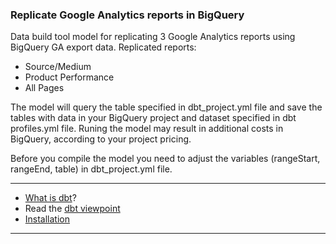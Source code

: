 ### Replicate Google Analytics reports in BigQuery

Data build tool model for replicating 3 Google Analytics reports using BigQuery GA export data. Replicated reports:

- Source/Medium
- Product Performance
- All Pages

The model will query the table specified in dbt_project.yml file and save the tables with data in your BigQuery project and dataset specified in dbt profiles.yml file. Runing the model may result in additional costs in BigQuery, according to your project pricing.

Before you compile the model you need to adjust the variables (rangeStart, rangeEnd, table) in dbt_project.yml file.

---
- [What is dbt](https://dbt.readme.io/docs/overview)?
- Read the [dbt viewpoint](https://dbt.readme.io/docs/viewpoint)
- [Installation](https://dbt.readme.io/docs/installation)

---

